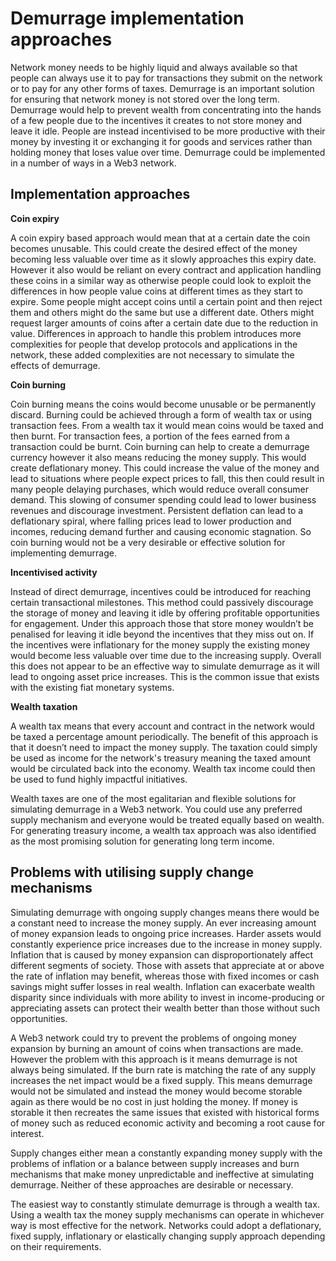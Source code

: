 # Demurrage implementation approaches

Network money needs to be highly liquid and always available so that people can always use it to pay for transactions they submit on the network or to pay for any other forms of taxes. Demurrage is an important solution for ensuring that network money is not stored over the long term. Demurrage would help to prevent wealth from concentrating into the hands of a few people due to the incentives it creates to not store money and leave it idle. People are instead incentivised to be more productive with their money by investing it or exchanging it for goods and services rather than holding money that loses value over time. Demurrage could be implemented in a number of ways in a Web3 network.



## Implementation approaches



**Coin expiry**

A coin expiry based approach would mean that at a certain date the coin becomes unusable. This could create the desired effect of the money becoming less valuable over time as it slowly approaches this expiry date. However it also would be reliant on every contract and application handling these coins in a similar way as otherwise people could look to exploit the differences in how people value coins at different times as they start to expire. Some people might accept coins until a certain point and then reject them and others might do the same but use a different date. Others might request larger amounts of coins after a certain date due to the reduction in value. Differences in approach to handle this problem introduces more complexities for people that develop protocols and applications in the network, these added complexities are not necessary to simulate the effects of demurrage.



**Coin burning**

Coin burning means the coins would become unusable or be permanently discard. Burning could be achieved through a form of wealth tax or using transaction fees. From a wealth tax it would mean coins would be taxed and then burnt. For transaction fees, a portion of the fees earned from a transaction could be burnt. Coin burning can help to create a demurrage currency however it also means reducing the money supply. This would create deflationary money. This could increase the value of the money and lead to situations where people expect prices to fall, this then could result in many people delaying purchases, which would reduce overall consumer demand. This slowing of consumer spending could lead to lower business revenues and discourage investment. Persistent deflation can lead to a deflationary spiral, where falling prices lead to lower production and incomes, reducing demand further and causing economic stagnation. So coin burning would not be a very desirable or effective solution for implementing demurrage.



**Incentivised activity**

Instead of direct demurrage, incentives could be introduced for reaching certain transactional milestones. This method could passively discourage the storage of money and leaving it idle by offering profitable opportunities for engagement. Under this approach those that store money wouldn’t be penalised for leaving it idle beyond the incentives that they miss out on. If the incentives were inflationary for the money supply the existing money would become less valuable over time due to the increasing supply. Overall this does not appear to be an effective way to simulate demurrage as it will lead to ongoing asset price increases. This is the common issue that exists with the existing fiat monetary systems.



**Wealth taxation**

A wealth tax means that every account and contract in the network would be taxed a percentage amount periodically. The benefit of this approach is that it doesn’t need to impact the money supply. The taxation could simply be used as income for the network's treasury meaning the taxed amount would be circulated back into the economy. Wealth tax income could then be used to fund highly impactful initiatives.

Wealth taxes are one of the most egalitarian and flexible solutions for simulating demurrage in a Web3 network. You could use any preferred supply mechanism and everyone would be treated equally based on wealth. For generating treasury income, a wealth tax approach was also identified as the most promising solution for generating long term income.



## Problems with utilising supply change mechanisms

Simulating demurrage with ongoing supply changes means there would be a constant need to increase the money supply. An ever increasing amount of money expansion leads to ongoing price increases. Harder assets would constantly experience price increases due to the increase in money supply. Inflation that is caused by money expansion can disproportionately affect different segments of society. Those with assets that appreciate at or above the rate of inflation may benefit, whereas those with fixed incomes or cash savings might suffer losses in real wealth. Inflation can exacerbate wealth disparity since individuals with more ability to invest in income-producing or appreciating assets can protect their wealth better than those without such opportunities.

A Web3 network could try to prevent the problems of ongoing money expansion by burning an amount of coins when transactions are made. However the problem with this approach is it means demurrage is not always being simulated. If the burn rate is matching the rate of any supply increases the net impact would be a fixed supply. This means demurrage would not be simulated and instead the money would become storable again as there would be no cost in just holding the money. If money is storable it then recreates the same issues that existed with historical forms of money such as reduced economic activity and becoming a root cause for interest.

Supply changes either mean a constantly expanding money supply with the problems of inflation or a balance between supply increases and burn mechanisms that make money unpredictable and ineffective at simulating demurrage. Neither of these approaches are desirable or necessary.

The easiest way to constantly stimulate demurrage is through a wealth tax. Using a wealth tax the money supply mechanisms can operate in whichever way is most effective for the network. Networks could adopt a deflationary, fixed supply, inflationary or elastically changing supply approach depending on their requirements.
